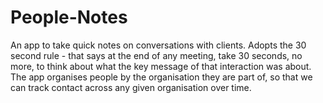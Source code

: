 # People-Notes

An app to take quick notes on conversations with clients. Adopts the 30 second rule - that says at the end of any meeting, take 30 seconds, no more, to think about what the key message of that interaction was about. The app organises people by the organisation they are part of, so that we can track contact across any given organisation over time.
